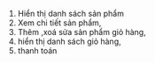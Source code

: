 1. Hiển thị danh sách sản phẩm
2. Xem chi tiết sản phẩm,
3. Thêm ,xoá sửa sản phẩm giỏ hàng,
4. hiển thị danh sách giỏ  hàng,
5. thanh toán

